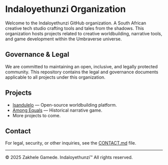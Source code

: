 # Indaloyethunzi Organization

Welcome to the Indaloyethunzi GitHub organization. A South African creative tech studio crafting tools and tales from the shadows.
This organization hosts projects related to creative worldbuilding, narrative tools, and game development within the Umbraverse universe.

## Governance & Legal

We are committed to maintaining an open, inclusive, and legally protected community. This repository contains the legal and governance documents applicable to all projects under this organization.

## Projects

- [Isandulelo](https://github.com/Indaloyethunzi/isandulelo) — Open-source worldbuilding platform.
- [Among Equals](https://github.com/Indaloyethunzi/among-equals) — Historical narrative game.
- More projects to come.

## Contact

For legal, security, or other inquiries, see the [CONTACT.md](./CONTACT.md) file.

---

© 2025 Zakhele Gamede. Indaloyethunzi™ All rights reserved.
